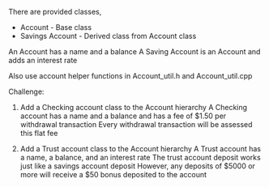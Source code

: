 There are provided classes,
* Account - Base class
* Savings Account - Derived class from Account class

An Account has a name and a balance
A Saving Account is an Account and adds an interest rate

Also use account helper functions in Account_util.h and Account_util.cpp

Challenge:

1. Add a Checking account class to the Account hierarchy
    A Checking account has a name and a balance and has a fee of $1.50 per withdrawal transaction
    Every withdrawal transaction will be assessed this flat fee

2. Add a Trust account class to the Account hierarchy
    A Trust account has a name, a balance, and an interest rate
    The trust account deposit works just like a savings account deposit
    However, any deposits of $5000 or more will receive a $50 bonus deposited to the account